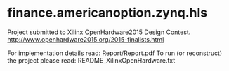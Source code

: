 # finance.americanoption.zynq.hls

Project submitted to Xilinx OpenHardware2015 Design Contest.
http://www.openhardware2015.org/2015-finalists.html

For implementation details read: Report/Report.pdf
To run (or reconstruct) the project please read: README_XilinxOpenHardware.txt